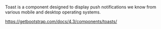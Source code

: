 Toast is a component designed to display push notifications we know from various mobile and desktop operating systems.

<https://getbootstrap.com/docs/4.3/components/toasts/>
